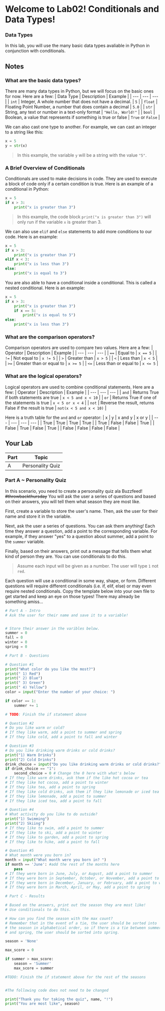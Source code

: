 # Welcome to Lab02! Conditionals and Data Types!

### Data Types

In this lab, you will use the many basic data types avaliable in Python in conjunction with conditionals.

## Notes 
### What are the basic data types?
There are many data types in Python, but we will focus on the basic ones for now. Here are a few:
| Data Type | Description | Example |
| --- | --- | --- |
| `int` | Integer, A whole number that does not have a decimal. | `5` |
| `float` | Floating Point Number, a number that does contain a decimal | `5.0` |
| `str` | String, any text or number in a text-only format | `"Hello, World!"` |
| `bool` | Boolean, a value that represents if something is true or false | `True` or `False` |

We can also cast one type to another. For example, we can cast an integer to a string like this:
```python
x = 5
y = str(x)
```
> In this example, the variable `y` will be a string with the value `"5"`.


### A Brief Overview of Conditionals
Conditionals are used to make decisions in code. They are used to execute a block of code only if a certain condition is true. Here is an example of a conditional in Python:
```python
x = 5
if x > 3:
    print("x is greater than 3")
```
> In this example, the code block `print("x is greater than 3")` will only run if the variable `x` is greater than 3.

We can also use `elif` and `else` statements to add more conditions to our code. Here is an example:
```python
x = 5
if x > 3:
    print("x is greater than 3")
elif x < 3:
    print("x is less than 3")
else:
    print("x is equal to 3")
```

You are also able to have a conditional inside a conditional. This is called a nested conditional. Here is an example:
```python
x = 5
if x > 3:
    print("x is greater than 3")
    if x == 5:
        print("x is equal to 5")
else:
    print("x is less than 3")
```


### What are the comparison operators?
Comparison operators are used to compare two values. Here are a few:
| Operator | Description | Example |
| --- | --- | --- |
| `==` | Equal to | `x == 5` |
| `!=` | Not equal to | `x != 5` |
| `>` | Greater than | `x > 5` |
| `<` | Less than | `x < 5` |
| `>=` | Greater than or equal to | `x >= 5` |
| `<=` | Less than or equal to | `x <= 5` |

### What are the logical operators?
Logical operators are used to combine conditional statements. Here are a few:
| Operator | Description | Example |
| --- | --- | --- |
| `and` | Returns True if both statements are true | `x < 5 and x < 10` |
| `or` | Returns True if one of the statements is true | `x < 5 or x < 4` |
| `not` | Reverse the result, returns False if the result is true | `not(x < 5 and x < 10)` |

Here is a truth table for the `and` and `or` operator:
| x | y | x and y | x or y |
| --- | --- | --- | --- |
| True | True | True | True |
| True | False | False | True |
| False | True | False | True |
| False | False | False | False | 

## Your Lab

|Part | Topic |
| --- | --- |
|A | Personality Quiz|

### Part A ~ **Personality Quiz**

In this scenario, you need to create a personality quiz ala Buzzfeed! ~~#throwbackthursday~~ You will ask the user a series of questions and based on their answers, you will tell them what season they are most like.

First, create a variable to store the user's name. Then, ask the user for their name and store it in the variable.

Next, ask the user a series of questions. You can ask them anything! Each time they answer a question, add a point to the corresponding variable. For example, if they answer "yes" to a question about summer, add a point to the `summer` variable.

Finally, based on their answers, print out a message that tells them what kind of person they are. You can use conditionals to do this.

>Assume each input will be given as a number. The user will type `1` not `red`.

Each question will use a conditional in some way, shape, or form. Different questions will require different conditionals (i.e. if, elif, else) or may even require nested conditionals. Copy the template below into your own file to get started and keep an eye on those types! There may already be something amiss...


```python
# Part A - Intro
# Ask the user for their name and save it to a variable!


# Store their answer in the varibles below.
summer = 0
fall = 0
winter = 0
spring = 0

# Part B - Questions

# Question #1
print("What color do you like the most?")
print(" 1) Red")
print(" 2) Blue")
print(" 3) Green")
print(" 4) Yellow")
color = input("Enter the number of your choice: ")

if color == 1:
    summer += 1

# TODO: Finish the if statement above

# Question #2
# Do you like warm or cold?
# If they like warm, add a point to summer and spring
# If they like cold, add a point to fall and winter

# Question #3
# Do you like drinking warm drinks or cold drinks?
print("1) Warm Drinks")
print("2) Cold Drinks")
drink_choice = input("Do you like drinking warm drinks or cold drinks?")
if drink_choice == "1":
    second_choice = 0 # Change the 0 here with what's below
# If they like warm drinks, ask them if the like hot cocoa or tea
# If they like hot cocoa, add a point to winter
# If they like tea, add a point to spring
# If they like cold drinks, ask them if they like lemonade or iced tea
# If they like lemonade, add a point to summer
# If they like iced tea, add a point to fall

# Question #4
# What activity do you like to do outside?
print("1) Swimming")
print("2) Skiing")
# If they like to swim, add a point to summer
# If they like to ski, add a point to winter
# If they like to garden, add a point to spring
# If they like to hike, add a point to fall

# Question #5
# What month were you born in?
month = input("What month were you born in? ")
if month == 'June': #add the rest of the months here
    pass
# If they were born in June, July, or August, add a point to summer
# If they were born in September, October, or November, add a point to fall
# If they were born in December, January, or February, add a point to winter
# If they were born in March, April, or May, add a point to spring

# Part C - Results

# Based on the answers, print out the season they are most like!
# Use conditionals to do this.

# How can you find the season with the max count?
# Remember that in the event of a tie, the user should be sorted into
# the season in alphabetical order, so if there is a tie between summer 
# and spring, the user should be sorted into spring.

season = 'None'

max_score = 0

if summer > max_score:
    season = 'Summer'
    max_score = summer

#TODO: Finish the if statement above for the rest of the seasons


#The following code does not need to be changed

print("Thank you for taking the quiz", name, "!")
print("You are most like", season)
```



